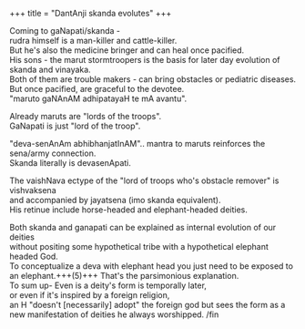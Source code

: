 +++
title = "DantAnji skanda evolutes"
+++

Coming to gaNapati/skanda -  
rudra himself is a man-killer and cattle-killer.  
But he's also the medicine bringer and can heal once pacified.  
His sons - the marut stormtroopers is the basis for later day evolution of skanda and vinayaka.  
Both of them are trouble makers - can bring obstacles or pediatric diseases.  
But once pacified, are graceful to the devotee.  
"maruto gaNAnAM adhipatayaH te mA avantu".

Already maruts are "lords of the troops".  
GaNapati is just "lord of the troop".  

"deva-senAnAm abhibhanjatInAM".. mantra to maruts reinforces the sena/army connection.  
Skanda literally is devasenApati.

The vaishNava ectype of the "lord of troops who's obstacle remover" is vishvaksena  
and accompanied by jayatsena (imo skanda equivalent).  
His retinue include horse-headed and elephant-headed deities.

Both skanda and ganapati can be explained as internal evolution of our deities  
without positing some hypothetical tribe with a hypothetical elephant headed God.  
To conceptualize a deva with elephant head you just need to be exposed to an elephant.+++(5)+++
That's the parsimonious explanation.  
To sum up- Even is a deity's form is temporally later,  
or even if it's inspired by a foreign religion,  
an H "doesn't [necessarily] adopt" the foreign god but sees the form as a new manifestation of deities he always worshipped. /fin
